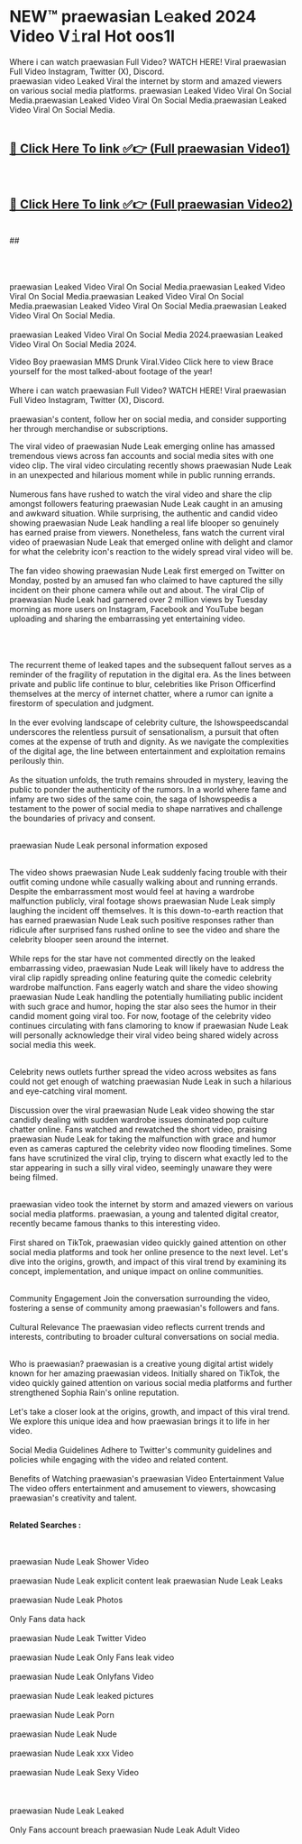 
# NEW™ praewasian L𝚎aked 2024 Video V𝚒ral Hot oos1l

Where i can watch praewasian Full Video? WATCH HERE! Viral praewasian Full Video Instagram, Twitter (X), Discord. <br>
praewasian video Leaked Viral the internet by storm and amazed viewers on various social media platforms. praewasian Leaked Video Viral On Social Media.praewasian Leaked Video Viral On Social Media.praewasian Leaked Video Viral On Social Media.<br>
 <br>

##  <a href="https://clipsfans.site?title=praewasian&ref=git">🔴 Click Here To link ✅👉 (Full praewasian Video1) </a><br>
  <br>

##  <a href="https://clipsfans.site?title=praewasian&ref=git">🔴 Click Here To link ✅👉 (Full praewasian Video2)</a><br>
  <br>
  ##


  <br>

  <br>

<br><br>
praewasian Leaked Video Viral On Social Media.praewasian Leaked Video Viral On Social Media.praewasian Leaked Video Viral On Social Media.praewasian Leaked Video Viral On Social Media.praewasian Leaked Video Viral On Social Media.
<br><br>
praewasian Leaked Video Viral On Social Media 2024.praewasian Leaked Video Viral On Social Media 2024.


Video Boy praewasian MMS Drunk Viral.Video Click here to view Brace yourself for the most talked-about footage of the year!
<br><br>
Where i can watch praewasian Full Video? WATCH HERE! Viral praewasian Full Video Instagram, Twitter (X), Discord.
<br><br>
praewasian's content, follow her on social media, and consider supporting her through merchandise or subscriptions.


The viral video of praewasian Nude Leak emerging online has amassed tremendous views across fan accounts and social media sites with one video clip. The viral video circulating recently shows praewasian Nude Leak in an unexpected and hilarious moment while in public running errands.
<br><br>
Numerous fans have rushed to watch the viral video and share the clip amongst followers featuring praewasian Nude Leak caught in an amusing and awkward situation. While surprising, the authentic and candid video showing praewasian Nude Leak handling a real life blooper so genuinely has earned praise from viewers. Nonetheless, fans watch the current viral video of praewasian Nude Leak that emerged online with delight and clamor for what the celebrity icon's reaction to the widely spread viral video will be.
<br><br>
The fan video showing praewasian Nude Leak first emerged on Twitter on Monday, posted by an amused fan who claimed to have captured the silly incident on their phone camera while out and about. The viral Clip of praewasian Nude Leak had garnered over 2 million views by Tuesday morning as more users on Instagram, Facebook and YouTube began uploading and sharing the embarrassing yet entertaining video.
<br><br>


<br><br>
The recurrent theme of leaked tapes and the subsequent fallout serves as a reminder of the fragility of reputation in the digital era. As the lines between private and public life continue to blur, celebrities like Prison Officerfind themselves at the mercy of internet chatter, where a rumor can ignite a firestorm of speculation and judgment.
<br><br>
In the ever evolving landscape of celebrity culture, the Ishowspeedscandal underscores the relentless pursuit of sensationalism, a pursuit that often comes at the expense of truth and dignity. As we navigate the complexities of the digital age, the line between entertainment and exploitation remains perilously thin.
<br><br>
As the situation unfolds, the truth remains shrouded in mystery, leaving the public to ponder the authenticity of the rumors. In a world where fame and infamy are two sides of the same coin, the saga of Ishowspeedis a testament to the power of social media to shape narratives and challenge the boundaries of privacy and consent.
<br><br>





praewasian Nude Leak personal information exposed
<br><br>



The video shows praewasian Nude Leak suddenly facing trouble with their outfit coming undone while casually walking about and running errands. Despite the embarrassment most would feel at having a wardrobe malfunction publicly, viral footage shows praewasian Nude Leak simply laughing the incident off themselves. It is this down-to-earth reaction that has earned praewasian Nude Leak such positive responses rather than ridicule after surprised fans rushed online to see the video and share the celebrity blooper seen around the internet.
<br><br>
While reps for the star have not commented directly on the leaked embarrassing video, praewasian Nude Leak will likely have to address the viral clip rapidly spreading online featuring quite the comedic celebrity wardrobe malfunction. Fans eagerly watch and share the video showing praewasian Nude Leak handling the potentially humiliating public incident with such grace and humor, hoping the star also sees the humor in their candid moment going viral too. For now, footage of the celebrity video continues circulating with fans clamoring to know if praewasian Nude Leak will personally acknowledge their viral video being shared widely across social media this week.
<br><br>

Celebrity news outlets further spread the video across websites as fans could not get enough of watching praewasian Nude Leak in such a hilarious and eye-catching viral moment.
<br><br>
Discussion over the viral praewasian Nude Leak video showing the star candidly dealing with sudden wardrobe issues dominated pop culture chatter online. Fans watched and rewatched the short video, praising praewasian Nude Leak for taking the malfunction with grace and humor even as cameras captured the celebrity video now flooding timelines. Some fans have scrutinized the viral clip, trying to discern what exactly led to the star appearing in such a silly viral video, seemingly unaware they were being filmed.
<br><br>


praewasian video took the internet by storm and amazed viewers on various social media platforms. praewasian, a young and talented digital creator, recently became famous thanks to this interesting video.
<br><br>
First shared on TikTok, praewasian video quickly gained attention on other social media platforms and took her online presence to the next level. Let's dive into the origins, growth, and impact of this viral trend by examining its concept, implementation, and unique impact on online communities.
<br><br>

Community Engagement Join the conversation surrounding the video, fostering a sense of community among praewasian's followers and fans.
<br><br>
Cultural Relevance The praewasian video reflects current trends and interests, contributing to broader cultural conversations on social media.
<br><br>




Who is praewasian? praewasian is a creative young digital artist widely known for her amazing praewasian videos. Initially shared on TikTok, the video quickly gained attention on various social media platforms and further strengthened Sophia Rain's online reputation.
<br><br>
Let's take a closer look at the origins, growth, and impact of this viral trend. We explore this unique idea and how praewasian brings it to life in her video.
<br><br>
Social Media Guidelines Adhere to Twitter's community guidelines and policies while engaging with the video and related content.
<br><br>
Benefits of Watching praewasian's praewasian Video Entertainment Value The video offers entertainment and amusement to viewers, showcasing praewasian's creativity and talent.
<br><br>




<strong>Related Searches :</strong>

<br><br>
praewasian Nude Leak Shower Video
<br><br>
praewasian Nude Leak explicit content leak
praewasian Nude Leak Leaks
<br><br>
praewasian Nude Leak Photos
<br><br>
Only Fans data hack
<br><br>
praewasian Nude Leak Twitter Video
<br><br>
praewasian Nude Leak Only Fans leak video
<br><br>
praewasian Nude Leak Onlyfans Video
<br><br>
praewasian Nude Leak leaked pictures
<br><br>
praewasian Nude Leak Porn
<br><br>
praewasian Nude Leak Nude
<br><br>
praewasian Nude Leak xxx Video
<br><br>
praewasian Nude Leak Sexy Video
<br><br>
<br><br>
praewasian Nude Leak Leaked
<br><br>
Only Fans account breach
praewasian Nude Leak Adult Video
<br><br>